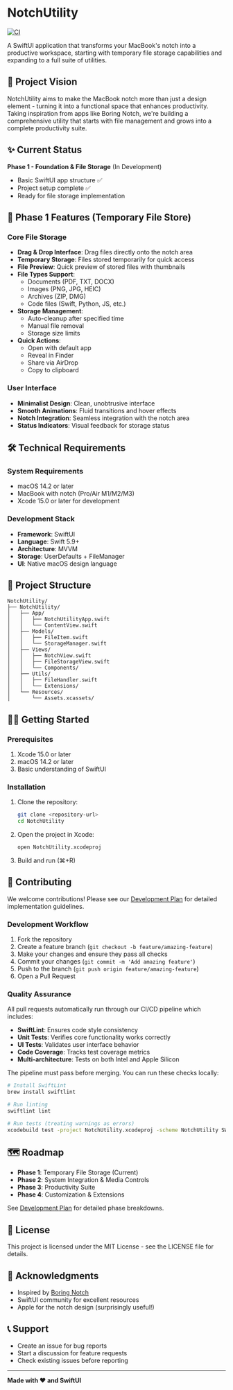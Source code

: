 # NotchUtility

[![CI](https://github.com/thwoodle/NotchUtility/actions/workflows/ci.yml/badge.svg)](https://github.com/thwoodle/NotchUtility/actions/workflows/ci.yml)

A SwiftUI application that transforms your MacBook's notch into a productive workspace, starting with temporary file storage capabilities and expanding to a full suite of utilities.

## 🎯 Project Vision

NotchUtility aims to make the MacBook notch more than just a design element - turning it into a functional space that enhances productivity. Taking inspiration from apps like Boring Notch, we're building a comprehensive utility that starts with file management and grows into a complete productivity suite.

## ✨ Current Status

**Phase 1 - Foundation & File Storage** (In Development)
- Basic SwiftUI app structure ✅
- Project setup complete ✅
- Ready for file storage implementation

## 🚀 Phase 1 Features (Temporary File Store)

### Core File Storage
- **Drag & Drop Interface**: Drag files directly onto the notch area
- **Temporary Storage**: Files stored temporarily for quick access
- **File Preview**: Quick preview of stored files with thumbnails
- **File Types Support**: 
  - Documents (PDF, TXT, DOCX)
  - Images (PNG, JPG, HEIC)
  - Archives (ZIP, DMG)
  - Code files (Swift, Python, JS, etc.)
- **Storage Management**: 
  - Auto-cleanup after specified time
  - Manual file removal
  - Storage size limits
- **Quick Actions**:
  - Open with default app
  - Reveal in Finder
  - Share via AirDrop
  - Copy to clipboard

### User Interface
- **Minimalist Design**: Clean, unobtrusive interface
- **Smooth Animations**: Fluid transitions and hover effects
- **Notch Integration**: Seamless integration with the notch area
- **Status Indicators**: Visual feedback for storage status

## 🛠 Technical Requirements

### System Requirements
- macOS 14.2 or later
- MacBook with notch (Pro/Air M1/M2/M3)
- Xcode 15.0 or later for development

### Development Stack
- **Framework**: SwiftUI
- **Language**: Swift 5.9+
- **Architecture**: MVVM
- **Storage**: UserDefaults + FileManager
- **UI**: Native macOS design language

## 📁 Project Structure

```
NotchUtility/
├── NotchUtility/
│   ├── App/
│   │   ├── NotchUtilityApp.swift
│   │   └── ContentView.swift
│   ├── Models/
│   │   ├── FileItem.swift
│   │   └── StorageManager.swift
│   ├── Views/
│   │   ├── NotchView.swift
│   │   ├── FileStorageView.swift
│   │   └── Components/
│   ├── Utils/
│   │   ├── FileHandler.swift
│   │   └── Extensions/
│   └── Resources/
│       └── Assets.xcassets/
```

## 🏃‍♂️ Getting Started

### Prerequisites
1. Xcode 15.0 or later
2. macOS 14.2 or later
3. Basic understanding of SwiftUI

### Installation
1. Clone the repository:
   ```bash
   git clone <repository-url>
   cd NotchUtility
   ```

2. Open the project in Xcode:
   ```bash
   open NotchUtility.xcodeproj
   ```

3. Build and run (⌘+R)

## 🤝 Contributing

We welcome contributions! Please see our [Development Plan](DEVELOPMENT_PLAN.md) for detailed implementation guidelines.

### Development Workflow
1. Fork the repository
2. Create a feature branch (`git checkout -b feature/amazing-feature`)
3. Make your changes and ensure they pass all checks
4. Commit your changes (`git commit -m 'Add amazing feature'`)
5. Push to the branch (`git push origin feature/amazing-feature`)
6. Open a Pull Request

### Quality Assurance
All pull requests automatically run through our CI/CD pipeline which includes:
- **SwiftLint**: Ensures code style consistency
- **Unit Tests**: Verifies core functionality works correctly  
- **UI Tests**: Validates user interface behavior
- **Code Coverage**: Tracks test coverage metrics
- **Multi-architecture**: Tests on both Intel and Apple Silicon

The pipeline must pass before merging. You can run these checks locally:

```bash
# Install SwiftLint
brew install swiftlint

# Run linting
swiftlint lint

# Run tests (treating warnings as errors)
xcodebuild test -project NotchUtility.xcodeproj -scheme NotchUtility SWIFT_TREAT_WARNINGS_AS_ERRORS=YES
```

## 🗺 Roadmap

- **Phase 1**: Temporary File Storage (Current)
- **Phase 2**: System Integration & Media Controls
- **Phase 3**: Productivity Suite
- **Phase 4**: Customization & Extensions

See [Development Plan](DEVELOPMENT_PLAN.md) for detailed phase breakdowns.

## 📄 License

This project is licensed under the MIT License - see the LICENSE file for details.

## 🙏 Acknowledgments

- Inspired by [Boring Notch](https://github.com/TheBoredTeam/boring.notch)
- SwiftUI community for excellent resources
- Apple for the notch design (surprisingly useful!)

## 📞 Support

- Create an issue for bug reports
- Start a discussion for feature requests
- Check existing issues before reporting

---

**Made with ❤️ and SwiftUI** 